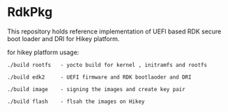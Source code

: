 # RdkPkg
This repository holds reference implementation of UEFI based RDK secure boot loader and DRI for Hikey platform.

for hikey platform
 usage:
 
	./build rootfs   - yocto build for kernel , initramfs and rootfs
	
	./build edk2     - UEFI firmware and RDK bootlaoder and DRI
	
	./build image    - signing the images and create key pair
	
	./build flash    - flsah the images on Hikey 

